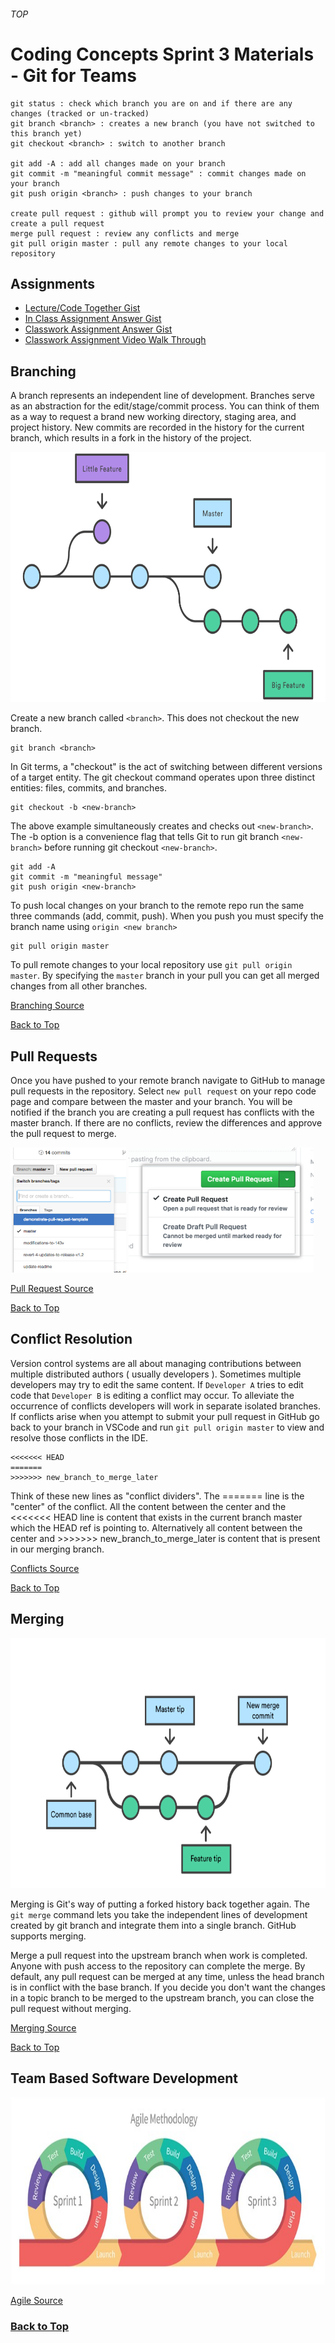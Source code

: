 ###### TOP
# Coding Concepts Sprint 3 Materials - Git for Teams

```
git status : check which branch you are on and if there are any changes (tracked or un-tracked)
git branch <branch> : creates a new branch (you have not switched to this branch yet)
git checkout <branch> : switch to another branch

git add -A : add all changes made on your branch
git commit -m "meaningful commit message" : commit changes made on your branch
git push origin <branch> : push changes to your branch

create pull request : github will prompt you to review your change and create a pull request
merge pull request : review any conflicts and merge
git pull origin master : pull any remote changes to your local repository
```
## Assignments
* [Lecture/Code Together Gist](https://gist.github.com/autumn-ragland/bf788bf1d2b997f41924c3967acb1e1f#file-lecture-md)
* [In Class Assignment Answer Gist](https://gist.github.com/autumn-ragland/bf788bf1d2b997f41924c3967acb1e1f#file-ic-js)
* [Classwork Assignment Answer Gist](https://gist.github.com/autumn-ragland/bf788bf1d2b997f41924c3967acb1e1f#file-cw-js)
* [Classwork Assignment Video Walk Through](https://youtu.be/fWMJRHC3ijs)
<!-- ## GitHub and Teams

[Back to Top](#TOP) -->
## Branching
A branch represents an independent line of development. Branches serve as an abstraction for the edit/stage/commit process. You can think of them as a way to request a brand new working directory, staging area, and project history. New commits are recorded in the history for the current branch, which results in a fork in the history of the project.

<img src="img/01.svg" width="auto" height="400"/>

Create a new branch called `<branch>`. This does not checkout the new branch.
````
git branch <branch>
````
In Git terms, a "checkout" is the act of switching between different versions of a target entity. The git checkout command operates upon three distinct entities: files, commits, and branches.
````
git checkout -b <new-branch>
````
The above example simultaneously creates and checks out `<new-branch>`. The -b option is a convenience flag that tells Git to run git branch `<new-branch>` before running git checkout `<new-branch>`.
```
git add -A
git commit -m "meaningful message"
git push origin <new-branch>
```
To push local changes on your branch to the remote repo run the same three commands (add, commit, push). When you push you must specify the branch name using `origin <new branch>`
```
git pull origin master
```
To pull remote changes to your local repository use `git pull origin master`. By specifying the `master` branch in your pull you can get all merged changes from all other branches.

[Branching Source](https://www.atlassian.com/git/tutorials/using-branches)

[Back to Top](#TOP)
## Pull Requests
Once you have pushed to your remote branch navigate to GitHub to manage pull requests in the repository. Select `new pull request` on your repo code page and compare between the master and your branch. You will be notified if the branch you are creating a pull request has conflicts with the master branch. If there are no conflicts, review the differences and approve the pull request to merge. 

<img src="img/branch-dropdown.png" width="auto" height="200"/>
<img src="img/pullrequest-send.png" width="auto" height="200"/>

[Pull Request Source](https://help.github.com/en/github/collaborating-with-issues-and-pull-requests/proposing-changes-to-your-work-with-pull-requests)

[Back to Top](#TOP)
## Conflict Resolution

Version control systems are all about managing contributions between multiple distributed authors ( usually developers ). Sometimes multiple developers may try to edit the same content. If `Developer A` tries to edit code that `Developer B` is editing a conflict may occur. To alleviate the occurrence of conflicts developers will work in separate isolated branches. If conflicts arise when you attempt to submit your pull request in GitHub go back to your branch in VSCode and run `git pull origin master` to view and resolve those conflicts in the IDE.
```
<<<<<<< HEAD
=======
>>>>>>> new_branch_to_merge_later
```
Think of these new lines as "conflict dividers". The ======= line is the "center" of the conflict. All the content between the center and the <<<<<<< HEAD line is content that exists in the current branch master which the HEAD ref is pointing to. Alternatively all content between the center and >>>>>>> new_branch_to_merge_later is content that is present in our merging branch.

[Conflicts Source](https://www.atlassian.com/git/tutorials/using-branches/merge-conflicts)

[Back to Top](#TOP)
## Merging
<img src="img/Branch-1.png" width="auto" height="400"/>

Merging is Git's way of putting a forked history back together again. The `git merge` command lets you take the independent lines of development created by git branch and integrate them into a single branch. GitHub supports merging.

Merge a pull request into the upstream branch when work is completed. Anyone with push access to the repository can complete the merge. By default, any pull request can be merged at any time, unless the head branch is in conflict with the base branch. If you decide you don't want the changes in a topic branch to be merged to the upstream branch, you can close the pull request without merging.

 [Merging Source](https://www.atlassian.com/git/tutorials/using-branches/git-checkout)

[Back to Top](#TOP)
## Team Based Software Development

<img src="img/agileSDLC.png" width="auto" height="300"/>

[Agile Source](https://www.atlassian.com/agile/teams)

<!-- ## Tags and Releases

[Back to Top](#TOP)
## Stashing

[Back to Top](#TOP) -->

### [Back to Top](#TOP)